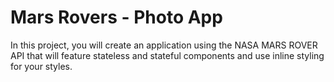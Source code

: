 # Mars Rovers - Photo App
In this project, you will create an application using the NASA MARS ROVER API that will feature stateless and stateful components and use inline styling for your styles.